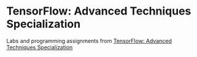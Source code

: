 # TensorFlow: Advanced Techniques Specialization
Labs and programming assignments from [TensorFlow: Advanced Techniques Specialization](https://www.coursera.org/specializations/tensorflow-advanced-techniques)
